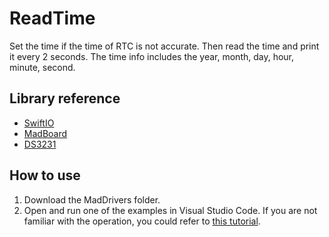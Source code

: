 # ReadTime

Set the time if the time of RTC is not accurate. Then read the time and print it every 2 seconds. The time info includes the year, month, day, hour, minute, second.

## Library reference

* [SwiftIO](https://github.com/madmachineio/SwiftIO)
* [MadBoard](https://github.com/madmachineio/MadBoards)
* [DS3231](https://github.com/madmachineio/MadDrivers/tree/main/Sources/DS3231/DS3231.swift)


## How to use

1. Download the MadDrivers folder.
2. Open and run one of the examples in Visual Studio Code. If you are not familiar with the operation, you could refer to [this tutorial](https://docs.madmachine.io/overview/advanced/run-example).
 